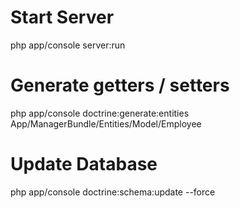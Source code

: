 # Start Server
php app/console server:run

# Generate getters / setters
php app/console doctrine:generate:entities App/ManagerBundle/Entities/Model/Employee

# Update Database
php app/console doctrine:schema:update --force